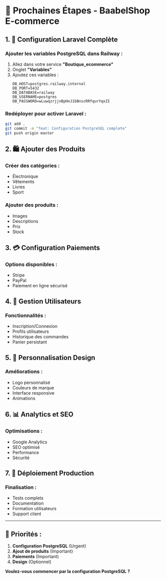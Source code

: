 # 🚀 Prochaines Étapes - BaabelShop E-commerce

## **1. 🔧 Configuration Laravel Complète**

### **Ajouter les variables PostgreSQL dans Railway :**
1. Allez dans votre service **"Boutique_ecommerce"**
2. Onglet **"Variables"**
3. Ajoutez ces variables :
   ```
   DB_HOST=postgres.railway.internal
   DB_PORT=5432
   DB_DATABASE=railway
   DB_USERNAME=postgres
   DB_PASSWORD=wLuwqzrjjnBpHnJ1bBnscRRfqurYqxZI
   ```

### **Redéployer pour activer Laravel :**
```bash
git add .
git commit -m "feat: Configuration PostgreSQL complete"
git push origin master
```

## **2. 🛍️ Ajouter des Produits**

### **Créer des catégories :**
- Électronique
- Vêtements
- Livres
- Sport

### **Ajouter des produits :**
- Images
- Descriptions
- Prix
- Stock

## **3. 💳 Configuration Paiements**

### **Options disponibles :**
- Stripe
- PayPal
- Paiement en ligne sécurisé

## **4. 👥 Gestion Utilisateurs**

### **Fonctionnalités :**
- Inscription/Connexion
- Profils utilisateurs
- Historique des commandes
- Panier persistant

## **5. 🎨 Personnalisation Design**

### **Améliorations :**
- Logo personnalisé
- Couleurs de marque
- Interface responsive
- Animations

## **6. 📊 Analytics et SEO**

### **Optimisations :**
- Google Analytics
- SEO optimisé
- Performance
- Sécurité

## **7. 🚀 Déploiement Production**

### **Finalisation :**
- Tests complets
- Documentation
- Formation utilisateurs
- Support client

---

## **🎯 Priorités :**

1. **Configuration PostgreSQL** (Urgent)
2. **Ajout de produits** (Important)
3. **Paiements** (Important)
4. **Design** (Optionnel)

**Voulez-vous commencer par la configuration PostgreSQL ?** 